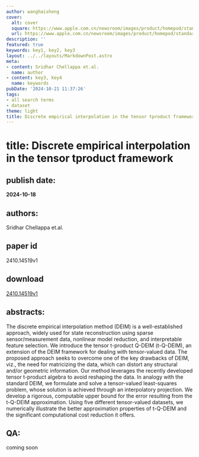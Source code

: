 ```yaml
---
author: wanghaisheng
cover:
  alt: cover
  square: https://www.apple.com.cn/newsroom/images/product/homepod/standard/Apple-HomePod-hero-230118_big.jpg.large_2x.jpg
  url: https://www.apple.com.cn/newsroom/images/product/homepod/standard/Apple-HomePod-hero-230118_big.jpg.large_2x.jpg
description: ''
featured: true
keywords: key1, key2, key3
layout: ../../layouts/MarkdownPost.astro
meta:
- content: Sridhar Chellappa et.al.
  name: author
- content: key3, key4
  name: keywords
pubDate: '2024-10-21 11:37:26'
tags:
- all search terms
- dataset
theme: light
title: Discrete empirical interpolation in the tensor tproduct framework
---
```


# title: Discrete empirical interpolation in the tensor tproduct framework 
## publish date: 
**2024-10-18** 
## authors: 
  Sridhar Chellappa et.al. 
## paper id
2410.14519v1
## download
[2410.14519v1](http://arxiv.org/abs/2410.14519v1)
## abstracts:
The discrete empirical interpolation method (DEIM) is a well-established approach, widely used for state reconstruction using sparse sensor/measurement data, nonlinear model reduction, and interpretable feature selection. We introduce the tensor t-product Q-DEIM (t-Q-DEIM), an extension of the DEIM framework for dealing with tensor-valued data. The proposed approach seeks to overcome one of the key drawbacks of DEIM, viz., the need for matricizing the data, which can distort any structural and/or geometric information. Our method leverages the recently developed tensor t-product algebra to avoid reshaping the data. In analogy with the standard DEIM, we formulate and solve a tensor-valued least-squares problem, whose solution is achieved through an interpolatory projection. We develop a rigorous, computable upper bound for the error resulting from the t-Q-DEIM approximation. Using five different tensor-valued datasets, we numerically illustrate the better approximation properties of t-Q-DEIM and the significant computational cost reduction it offers.
## QA:
coming soon
